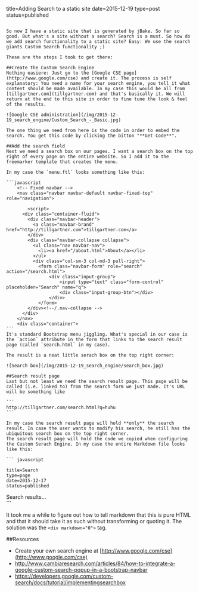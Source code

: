 title=Adding Search to a static site
date=2015-12-19
type=post
status=published
~~~~~~

So now I have a static site that is generated by jBake. So far so good. But what's a site without a search? Search is a must. So how do we add search functionality to a static site? Easy: We use the search giants Custom Search functionality ;)

These are the steps I took to get there:

##Create the Custom Search Engine
Nothing easiere: Just go to the [Google CSE page](http://www.google.com/cse) and create it. The process is self explanatory: You need a name for your search engine, you tell it what content should be made available. In my case this would be all from [tillgartner.com](tillgartner.com) and that's basically it. We will return at the end to this site in order to fine tune the look & feel of the results.

![Google CSE administration](/img/2015-12-19_search_engine/Custom_Search_-_Basic.jpg)

The one thing we need from here is the code in order to embed the search. You get this code by clicking the bitton "**Get Code**".

##Add the search field 
Next we need a search box on our pages. I want a search box on the top right of every page on the entire website. So I add it to the freemarker template that creates the menu. 

In my case the `menu.ftl` looks something like this:

```javascript
	<!-- Fixed navbar -->
    <nav class="navbar navbar-default navbar-fixed-top" role="navigation">
		
		<script>
      <div class="container-fluid">
        <div class="navbar-header">
          <a class="navbar-brand" href="http://tillgartner.com">tillgartner.com</a>
        </div>
        <div class="navbar-collapse collapse">
          <ul class="nav navbar-nav">
            <li><a href="/about.html">About</a></li>
          </ul>
		  <div class="col-sm-3 col-md-3 pull-right">
		   	<form class="navbar-form" role="search" action="/search.html">
				<div class="input-group">
					<input type="text" class="form-control" placeholder="Search" name="q">
					<div class="input-group-btn"></div>
				</div>
			</form>
        </div><!--/.nav-collapse -->
      </div>
    </nav>
    <div class="container">
```		
It's standard Bootstrap menu jiggling. What's special in our case is the `action` attribute in the form that links to the search result page (called `search.html` in my case).

The result is a neat little serach box on the top right corner:

![Search box](/img/2015-12-19_search_engine/search_box.jpg)

##Search result page
Last but not least we need the search result page. This page will be called (i.e. linked to) from the search form we just made. It's URL will be something like 

```
http://tillgartner.com/search.html?q=huhu
```

In my case the search result page will hold **only** the search result. In case the user wants to modify his search, he still has the ubiquitous search box on the top right corner.
The search result page will hold the code we copied when configuring the Custom Serach Engine. In my case the entire Markdown file looks like this:

``` javascript

title=Search
type=page
date=2015-12-17
status=published
~~~~~~

<script>
  (function() {
    var cx = 'XXX_Your_code:goes_here_XXX';
    var gcse = document.createElement('script');
    gcse.type = 'text/javascript';
    gcse.async = true;
    gcse.src = (document.location.protocol == 'https:' ? 'https:' : 'http:') +
        '//www.google.com/cse/cse.js?cx=' + cx;
    var s = document.getElementsByTagName('script')[0];
    s.parentNode.insertBefore(gcse, s);
  })();
</script>
<div markdown = "0"><gcse:searchresults-only>Search results...</gcse:searchresults-only></div>
```

It took me a while to figure out how to tell markdown that this is pure HTML and that it should take it as such without transforming or quoting it. The solution was the `<div markdown="0">` tag.
	

##Resources

* Create your own search engine at [http://www.google.com/cse](http://www.google.com/cse)
* http://www.cambiaresearch.com/articles/84/how-to-integrate-a-google-custom-search-popup-in-a-bootstrap-navbar
* https://developers.google.com/custom-search/docs/tutorial/implementingsearchbox

